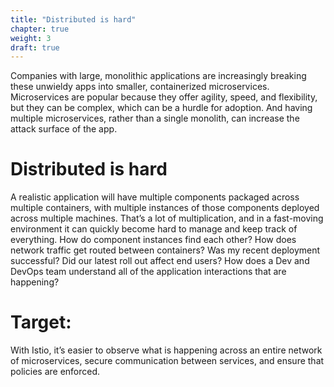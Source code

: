 ```yaml
---
title: "Distributed is hard"
chapter: true
weight: 3
draft: true
---
```


Companies with large, monolithic applications are increasingly breaking these unwieldy apps into smaller, containerized microservices. Microservices are popular because they offer agility, speed, and flexibility, but they can be complex, which can be a hurdle for adoption. And having multiple microservices, rather than a single monolith, can increase the attack surface of the app.


# Distributed is hard
A realistic application will have multiple components packaged across multiple containers, with multiple instances of those components deployed across multiple machines. That’s a lot of multiplication, and in a fast-moving environment it can quickly become hard to manage and keep track of everything. How do component instances find each other? How does network traffic get routed between containers? Was my recent deployment successful? Did our latest roll out affect end users? How does a Dev and DevOps team understand all of the application interactions that are happening?


# Target:
With Istio, it’s easier to observe what is happening across an entire network of microservices, secure communication between services, and ensure that policies are enforced.
